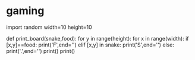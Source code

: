 # gaming
import random
width=10
height=10

def print_board(snake,food):
    for y in range(height):
        for x in range(width):
            if [x,y]==food:
                print('F',end='')
            elif [x,y] in snake:
                print('S',end='')
            else:
                print('.',end='')
        print()
    print()
